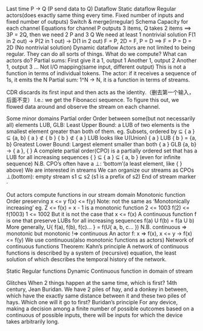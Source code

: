 Last time
P -> Q (P send data to Q)
Dataflow
Static dataflow
Regular actors(does exactly same thing every time. Fixed number of inputs and fixed number of outputs)
Switch & merge(irregular)
Schema
Capacity for each channel
Equations for channel
P outputs 3 items, Q takes 2 items ==> 3P = 2Q, then we need 2 P and 3 Q
We need at least 1 nontrivial solution
F(1 in 2 out) -> P(2 in 1 out) -> D(1 in 2 out)
F = P, 2D = F, P = D ==> F = P = D = 2D (No nontrivial solution)
Dynamic dataflow
Actors are not limited to being regular. They can do all sorts of things.
What do we compute?
What can actors do?
Partial sums: 
First give it a 1, output 1
Another 1, output 2
Another 1, output 3
...
Not I/O mapping(same input, different output)
This is not a function in terms of individual tokens.
The actor: if it receives a sequence of 1s, it emits the N
Partial sum: 1^N -> N, it is a function in terms of streams.

CDR discards its first input and then acts as the identity.（删去第一个输入，后面不变） 
I.e.: we get the Fibonacci sequence. 
To figure this out, we flowed data around and observe the stream on each channel.


Some minor domains
Partial order
Order between some(but not necessarily all) elements
LUB, GLB:
Least Upper Bound: a LUB of two elements is the smallest element greater than both of them.
eg. Subsets, ordered by ⊆
{ a } ⊆ {a, b}
{ a } ⊄ { b }
{ b } ⊄ { a }
LUB looks like U(Union)
{ a } LUB { b } = {a, b}
Greatest Lower Bound: Largest element smaller than both
{ a } GLB {a, b} -> { a }, { }
A complete partial order(CPO) is a partially ordered set that has a LUB for all increasing sequences {  } ⊆ { a } ⊆ { a, b } (even for infinite sequence)
N.B. CPO’s often have a ⊥: ‘bottom’(a least element, like {  } above)
We are interested in streams
We can organize our streams as CPOs
⊥(bottom): empty stream
s1 ⊆ s2 (s1 is a prefix of s2)
End of stream marker ·

Out actors compute functions in our stream domain
Monotonic function
Order preserving
x <= y
f(x) <= f(y)
Note: not the same as ‘Monotonically increasing’ 
eg. Z <= f(x) = x - 1 is a monotonic function
2 <= 1003
f(2) <= f(1003)
1 <= 1002
But it is not the case that x <= f(x)
A continuous function f is one that preserve LUBs for all increasing sequences
f(a) U f(b) = f(a U b)
More generally, U{ f(a), f(b), f(c)... } = f(U{ a, b, c... })
N.B. continuous => monotonic but monotonic !=> continuous
An actor f: x => f(x), x <= y -> f(x) <= f(y) 
We use continuous(also monotonic functions as actors)
Network of continuous functions
Theorem: Kahn’s principle
A network of continuous functions is described by a system of (recursive) equation, the least solution of which describes the temporal history of the network.

Static
Regular functions
Dynamic
Continuous function in domain of stream



Glitches
When 2 things happen at the same time, which is first?
14th century, Jean Buridan.
We have 2 piles of hay, and a donkey in between, which have the exactly same distance between it and these two piles of hays. Which one will it go to first?
Buridan’s principle
For any device, making a decision among a finite number of possible outcomes based on a continuous of possible inputs, there will be inputs for which the device takes arbitrarily long.
